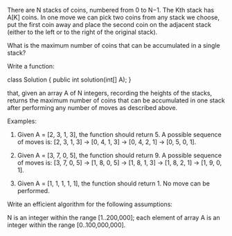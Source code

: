﻿There are N stacks of coins, numbered from 0 to N−1. The Kth stack has A[K] coins. In one move we can pick two coins from any stack we choose, put the first coin away and place the second coin on the adjacent stack (either to the left or to the right of the original stack).

What is the maximum number of coins that can be accumulated in a single stack?

Write a function:

class Solution { public int solution(int[] A); }

that, given an array A of N integers, recording the heights of the stacks, returns the maximum number of coins that can be accumulated in one stack after performing any number of moves as described above.

Examples:

1. Given A = [2, 3, 1, 3], the function should return 5. A possible sequence of moves is: [2, 3, 1, 3] → [0, 4, 1, 3] → [0, 4, 2, 1] → [0, 5, 0, 1].

2. Given A = [3, 7, 0, 5], the function should return 9. A possible sequence of moves is: [3, 7, 0, 5] → [1, 8, 0, 5] → [1, 8, 1, 3] → [1, 8, 2, 1] → [1, 9, 0, 1].

3. Given A = [1, 1, 1, 1, 1], the function should return 1. No move can be performed.

Write an efficient algorithm for the following assumptions:

N is an integer within the range [1..200,000];
each element of array A is an integer within the range [0..100,000,000].